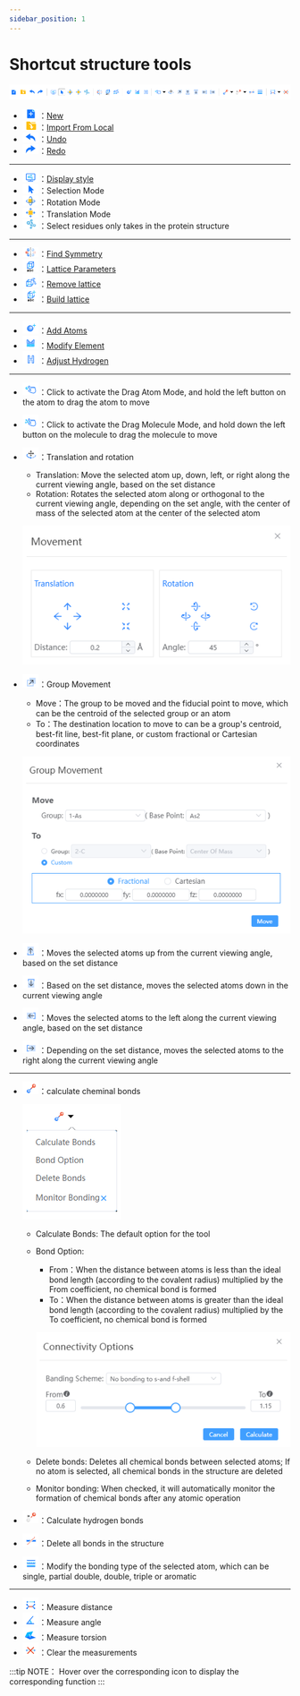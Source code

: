 ```yaml
---
sidebar_position: 1
---
```


# Shortcut structure tools

![Shortcut Menu](../nested/qstudio_structtools.png)

- ![Shortcut Menu](../nested/qstudio_structtools_addwindow.png)：[New](./菜单/qstudio_manual_file.md)
- ![Shortcut Menu](../nested/qstudio_structtools_import.png)：[Import From Local](./菜单/qstudio_manual_file.md)
- ![Shortcut Menu](../nested/qstudio_structtools_undo.png)：[Undo](./菜单/qstudio_manual_edit.md)
- ![Shortcut Menu](../nested/qstudio_structtools_redo.png)：[Redo](./菜单/qstudio_manual_edit.md)

---

- ![Shortcut Menu](../nested/qstudio_structtools_display.png)：[Display style](./菜单/qstudio_manual_view_display.md)
- ![Shortcut Menu](../nested/qstudio_structtools_select.png)：Selection Mode
- ![Shortcut Menu](../nested/qstudio_structtools_rotate.png)：Rotation Mode
- ![Shortcut Menu](../nested/qstudio_structtools_translate.png)：Translation Mode
- ![Shortcut Menu](../nested/qstudio_structtools_residue.png)：Select residues only takes in the protein structure

---

- ![Shortcut Menu](../nested/qstudio_structtools_symmetry.png)：[Find Symmetry](./菜单/qstudio_manual_settings_symmtry_findsymmetry.md)
- ![Shortcut Menu](../nested/qstudio_structtools_lattice.png)：[Lattice Parameters](./菜单/qstudio_manual_settings_latticeconstant.md)
- ![Shortcut Menu](../nested/qstudio_structtools_unbuild.png)：[Remove lattice](./菜单/qstudio_manual_settings_newlattice.md)
- ![Shortcut Menu](../nested/qstudio_structtools_rebuild.png)：[Build lattice](./菜单/qstudio_manual_settings_newlattice.md)

---

- ![Shortcut Menu](../nested/qstudio_structtools_addatom.png)：[Add Atoms](./菜单/qstudio_manual_build_addatom.md)
- ![Shortcut Menu](../nested/qstudio_structtools_element.png)：[Modify Element](./菜单/qstudio_manual_build.md)
- ![Shortcut Menu](../nested/qstudio_structtools_hydrogen.png)：[Adjust Hydrogen](./菜单/qstudio_manual_build.md)

---

- ![Shortcut Menu](../nested/qstudio_structtools_dragatom.png)：Click to activate the Drag Atom Mode, and hold the left button on the atom to drag the atom to move
- ![Shortcut Menu](../nested/qstudio_structtools_dragmol.png)：Click to activate the Drag Molecule Mode, and hold down the left button on the molecule to drag the molecule to move
- ![Shortcut Menu](../nested/qstudio_structtools_trans&rot.png)：Translation and rotation
  - Translation: Move the selected atom up, down, left, or right along the current viewing angle, based on the set distance
  - Rotation: Rotates the selected atom along or orthogonal to the current viewing angle, depending on the set angle, with the center of mass of the selected atom at the center of the selected atom

 
  ![Shortcut Menu](../nested/qstudio_structtools_trans&rot2.png)

- ![Shortcut Menu](../nested/qstudio_structtools_movegroup.png)：Group Movement
  - Move：The group to be moved and the fiducial point to move, which can be the centroid of the selected group or an atom
  - To：The destination location to move to can be a group's centroid, best-fit line, best-fit plane, or custom fractional or Cartesian coordinates

  ![Shortcut Menu](../nested/qstudio_structtools_movegroup2.png)

- ![Shortcut Menu](../nested/qstudio_structtools_moveup.png)：Moves the selected atoms up from the current viewing angle, based on the set distance
- ![Shortcut Menu](../nested/qstudio_structtools_movedn.png)：Based on the set distance, moves the selected atoms down in the current viewing angle
- ![Shortcut Menu](../nested/qstudio_structtools_moveleft.png)：Moves the selected atoms to the left along the current viewing angle, based on the set distance
- ![Shortcut Menu](../nested/qstudio_structtools_moveright.png)：Depending on the set distance, moves the selected atoms to the right along the current viewing angle


---

- ![Shortcut Menu](../nested/qstudio_structtools_calcbond.png)：calculate cheminal bonds
  
  ![Shortcut Menu](../nested/qstudio_structtools_calcbond2.png)

  - Calculate Bonds: The default option for the tool
  - Bond Option:
    - From：When the distance between atoms is less than the ideal bond length (according to the covalent radius) multiplied by the From coefficient, no chemical bond is formed
    - To：When the distance between atoms is greater than the ideal bond length (according to the covalent radius) multiplied by the To coefficient, no chemical bond is formed
  
    ![Shortcut Menu](../nested/qstudio_structtools_calcbond3.png)

  - Delete bonds: Deletes all chemical bonds between selected atoms; If no atom is selected, all chemical bonds in the structure are deleted
  - Monitor bonding: When checked, it will automatically monitor the formation of chemical bonds after any atomic operation

- ![Shortcut Menu](../nested/qstudio_structtools_calchbond.png)：Calculate hydrogen bonds
- ![Shortcut Menu](../nested/qstudio_structtools_breakbond.png)：Delete all bonds in the structure
- ![Shortcut Menu](../nested/qstudio_structtools_bondorder.png)：Modify the bonding type of the selected atom, which can be single, partial double, double, triple or aromatic

---

- ![Shortcut Menu](../nested/qstudio_structtools_measuredistance.png)：Measure distance
- ![Shortcut Menu](../nested/qstudio_structtools_measureangle.png)：Measure angle
- ![Shortcut Menu](../nested/qstudio_structtools_measuretorsion.png)：Measure torsion
- ![Shortcut Menu](../nested/qstudio_structtools_clearmeasure.png)：Clear the measurements

:::tip NOTE：
Hover over the corresponding icon to display the corresponding function
:::
